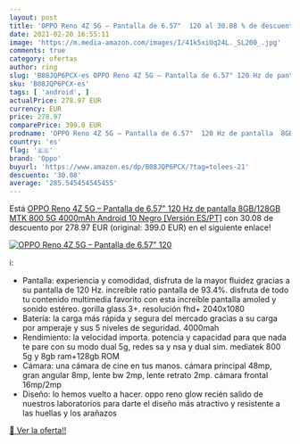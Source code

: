 ```yaml
---
layout: post
title: 'OPPO Reno 4Z 5G – Pantalla de 6.57"  120 al 30.08 % de descuento'
date: 2021-02-20 16:55:11
image: 'https://m.media-amazon.com/images/I/41k5xiUq24L._SL200_.jpg'
comments: true
category: ofertas
author: ring
slug: 'B08JQP6PCX-es OPPO Reno 4Z 5G – Pantalla de 6.57" 120 Hz de pantalla...'
sku: 'B08JQP6PCX-es'
tags: [ 'android', ]
actualPrice: 278.97 EUR
currency: EUR
price: 278.97
comparePrice: 399.0 EUR
prodname: 'OPPO Reno 4Z 5G – Pantalla de 6.57"  120 Hz de pantalla  8GB/128GB  MTK 800 5G  4000mAh  Android 10  Negro [Versión ES/PT]'
country: 'es'
flag: '🇪🇸'
brand: 'Oppo'
buyurl: 'https://www.amazon.es/dp/B08JQP6PCX/?tag=tolees-21'
descuento: '30.08'
average: '285.545454545455'
---
```


Está [OPPO Reno 4Z 5G – Pantalla de 6.57"  120 Hz de pantalla  8GB/128GB  MTK 800 5G  4000mAh  Android 10  Negro [Versión ES/PT]](https://www.amazon.es/dp/B08JQP6PCX/?tag=tolees-21) con 30.08 de descuento por 278.97 EUR (original: 399.0 EUR) en el siguiente enlace!

[![OPPO Reno 4Z 5G – Pantalla de 6.57"  120](https://m.media-amazon.com/images/I/41k5xiUq24L._SL200_.jpg)](https://www.amazon.es/dp/B08JQP6PCX/?tag=tolees-21)

ℹ️:

- Pantalla: experiencia y comodidad, disfruta de la mayor fluidez gracias a su pantalla de 120 Hz. increíble ratio pantalla de 93.4%. disfruta de todo tu contenido multimedia favorito con esta increíble pantalla amoled y sonido estéreo. gorilla glass 3+. resolución fhd+ 2040x1080
- Batería: la carga más rápida y segura del mercado gracias a su carga por amperaje y sus 5 niveles de seguridad. 4000mah
- Rendimiento: la velocidad importa. potencia y capacidad para que nada te pare con su modo dual 5g, redes sa y nsa y dual sim. mediatek 800 5g y 8gb ram+128gb ROM
- Cámara: una cámara de cine en tus manos. cámara principal 48mp, gran angular 8mp, lente bw 2mp, lente retrato 2mp. cámara frontal 16mp/2mp
- Diseño: lo hemos vuelto a hacer. oppo reno glow recién salido de nuestros laboratorios para darte el diseño más atractivo y resistente a las huellas y los arañazos

[🛒 Ver la oferta!!](https://www.amazon.es/dp/B08JQP6PCX/?tag=tolees-21)
